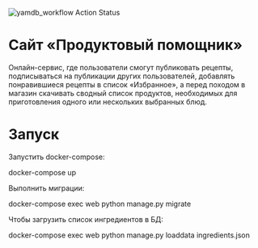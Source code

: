 ![yamdb_workflow Action Status](https://github.com/Ramonof/foodgram-project/workflows/foodgram%20workflow/badge.svg)
# Сайт «Продуктовый помощник»
Онлайн-сервис, где пользователи смогут публиковать рецепты, подписываться на публикации других пользователей, добавлять понравившиеся рецепты в список «Избранное», а перед походом в магазин скачивать сводный список продуктов, необходимых для приготовления одного или нескольких выбранных блюд.
# Запуск
Запустить docker-compose:

docker-compose up

Выполнить миграции:

docker-compose exec web python manage.py migrate

Чтобы загрузить список ингредиентов в БД:

docker-compose exec web python manage.py loaddata ingredients.json
